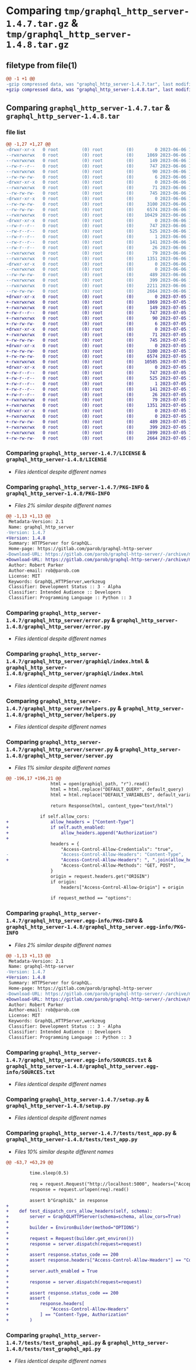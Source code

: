 # Comparing `tmp/graphql_http_server-1.4.7.tar.gz` & `tmp/graphql_http_server-1.4.8.tar.gz`

## filetype from file(1)

```diff
@@ -1 +1 @@
-gzip compressed data, was "graphql_http_server-1.4.7.tar", last modified: Tue Jun  6 17:35:38 2023, max compression
+gzip compressed data, was "graphql_http_server-1.4.8.tar", last modified: Wed Jul  5 10:56:52 2023, max compression
```

## Comparing `graphql_http_server-1.4.7.tar` & `graphql_http_server-1.4.8.tar`

### file list

```diff
@@ -1,27 +1,27 @@
-drwxr-xr-x   0 root         (0) root         (0)        0 2023-06-06 17:35:38.785602 graphql_http_server-1.4.7/
--rwxrwxrwx   0 root         (0) root         (0)     1069 2023-06-06 17:35:30.000000 graphql_http_server-1.4.7/LICENSE
--rwxrwxrwx   0 root         (0) root         (0)      149 2023-06-06 17:35:30.000000 graphql_http_server-1.4.7/MANIFEST.in
--rw-r--r--   0 root         (0) root         (0)      747 2023-06-06 17:35:38.785602 graphql_http_server-1.4.7/PKG-INFO
--rwxrwxrwx   0 root         (0) root         (0)       90 2023-06-06 17:35:30.000000 graphql_http_server-1.4.7/README.md
--rw-rw-rw-   0 root         (0) root         (0)        6 2023-06-06 17:35:38.000000 graphql_http_server-1.4.7/VERSION
-drwxr-xr-x   0 root         (0) root         (0)        0 2023-06-06 17:35:38.783602 graphql_http_server-1.4.7/graphql_http_server/
--rwxrwxrwx   0 root         (0) root         (0)       71 2023-06-06 17:35:30.000000 graphql_http_server-1.4.7/graphql_http_server/__init__.py
--rw-rw-rw-   0 root         (0) root         (0)      745 2023-06-06 17:35:30.000000 graphql_http_server-1.4.7/graphql_http_server/error.py
-drwxr-xr-x   0 root         (0) root         (0)        0 2023-06-06 17:35:38.784602 graphql_http_server-1.4.7/graphql_http_server/graphiql/
--rw-rw-rw-   0 root         (0) root         (0)     3100 2023-06-06 17:35:30.000000 graphql_http_server-1.4.7/graphql_http_server/graphiql/index.html
--rw-rw-rw-   0 root         (0) root         (0)     6574 2023-06-06 17:35:30.000000 graphql_http_server-1.4.7/graphql_http_server/helpers.py
--rwxrwxrwx   0 root         (0) root         (0)    10429 2023-06-06 17:35:30.000000 graphql_http_server-1.4.7/graphql_http_server/server.py
-drwxr-xr-x   0 root         (0) root         (0)        0 2023-06-06 17:35:38.784602 graphql_http_server-1.4.7/graphql_http_server.egg-info/
--rw-r--r--   0 root         (0) root         (0)      747 2023-06-06 17:35:38.000000 graphql_http_server-1.4.7/graphql_http_server.egg-info/PKG-INFO
--rw-r--r--   0 root         (0) root         (0)      525 2023-06-06 17:35:38.000000 graphql_http_server-1.4.7/graphql_http_server.egg-info/SOURCES.txt
--rw-r--r--   0 root         (0) root         (0)        1 2023-06-06 17:35:38.000000 graphql_http_server-1.4.7/graphql_http_server.egg-info/dependency_links.txt
--rw-r--r--   0 root         (0) root         (0)      141 2023-06-06 17:35:38.000000 graphql_http_server-1.4.7/graphql_http_server.egg-info/requires.txt
--rw-r--r--   0 root         (0) root         (0)       26 2023-06-06 17:35:38.000000 graphql_http_server-1.4.7/graphql_http_server.egg-info/top_level.txt
--rwxrwxrwx   0 root         (0) root         (0)       79 2023-06-06 17:35:38.786602 graphql_http_server-1.4.7/setup.cfg
--rwxrwxrwx   0 root         (0) root         (0)     1351 2023-06-06 17:35:30.000000 graphql_http_server-1.4.7/setup.py
-drwxr-xr-x   0 root         (0) root         (0)        0 2023-06-06 17:35:38.785602 graphql_http_server-1.4.7/tests/
--rwxrwxrwx   0 root         (0) root         (0)        0 2023-06-06 17:35:30.000000 graphql_http_server-1.4.7/tests/__init__.py
--rw-rw-rw-   0 root         (0) root         (0)      489 2023-06-06 17:35:30.000000 graphql_http_server-1.4.7/tests/app.py
--rwxrwxrwx   0 root         (0) root         (0)      399 2023-06-06 17:35:30.000000 graphql_http_server-1.4.7/tests/conftest.py
--rwxrwxrwx   0 root         (0) root         (0)     2211 2023-06-06 17:35:30.000000 graphql_http_server-1.4.7/tests/test_app.py
--rw-rw-rw-   0 root         (0) root         (0)     2664 2023-06-06 17:35:30.000000 graphql_http_server-1.4.7/tests/test_graphql_api.py
+drwxr-xr-x   0 root         (0) root         (0)        0 2023-07-05 10:56:52.935595 graphql_http_server-1.4.8/
+-rwxrwxrwx   0 root         (0) root         (0)     1069 2023-07-05 10:56:45.000000 graphql_http_server-1.4.8/LICENSE
+-rwxrwxrwx   0 root         (0) root         (0)      149 2023-07-05 10:56:45.000000 graphql_http_server-1.4.8/MANIFEST.in
+-rw-r--r--   0 root         (0) root         (0)      747 2023-07-05 10:56:52.935595 graphql_http_server-1.4.8/PKG-INFO
+-rwxrwxrwx   0 root         (0) root         (0)       90 2023-07-05 10:56:45.000000 graphql_http_server-1.4.8/README.md
+-rw-rw-rw-   0 root         (0) root         (0)        6 2023-07-05 10:56:52.000000 graphql_http_server-1.4.8/VERSION
+drwxr-xr-x   0 root         (0) root         (0)        0 2023-07-05 10:56:52.933595 graphql_http_server-1.4.8/graphql_http_server/
+-rwxrwxrwx   0 root         (0) root         (0)       71 2023-07-05 10:56:45.000000 graphql_http_server-1.4.8/graphql_http_server/__init__.py
+-rw-rw-rw-   0 root         (0) root         (0)      745 2023-07-05 10:56:45.000000 graphql_http_server-1.4.8/graphql_http_server/error.py
+drwxr-xr-x   0 root         (0) root         (0)        0 2023-07-05 10:56:52.934595 graphql_http_server-1.4.8/graphql_http_server/graphiql/
+-rw-rw-rw-   0 root         (0) root         (0)     3100 2023-07-05 10:56:45.000000 graphql_http_server-1.4.8/graphql_http_server/graphiql/index.html
+-rw-rw-rw-   0 root         (0) root         (0)     6574 2023-07-05 10:56:45.000000 graphql_http_server-1.4.8/graphql_http_server/helpers.py
+-rwxrwxrwx   0 root         (0) root         (0)    10585 2023-07-05 10:56:45.000000 graphql_http_server-1.4.8/graphql_http_server/server.py
+drwxr-xr-x   0 root         (0) root         (0)        0 2023-07-05 10:56:52.934595 graphql_http_server-1.4.8/graphql_http_server.egg-info/
+-rw-r--r--   0 root         (0) root         (0)      747 2023-07-05 10:56:52.000000 graphql_http_server-1.4.8/graphql_http_server.egg-info/PKG-INFO
+-rw-r--r--   0 root         (0) root         (0)      525 2023-07-05 10:56:52.000000 graphql_http_server-1.4.8/graphql_http_server.egg-info/SOURCES.txt
+-rw-r--r--   0 root         (0) root         (0)        1 2023-07-05 10:56:52.000000 graphql_http_server-1.4.8/graphql_http_server.egg-info/dependency_links.txt
+-rw-r--r--   0 root         (0) root         (0)      141 2023-07-05 10:56:52.000000 graphql_http_server-1.4.8/graphql_http_server.egg-info/requires.txt
+-rw-r--r--   0 root         (0) root         (0)       26 2023-07-05 10:56:52.000000 graphql_http_server-1.4.8/graphql_http_server.egg-info/top_level.txt
+-rwxrwxrwx   0 root         (0) root         (0)       79 2023-07-05 10:56:52.935595 graphql_http_server-1.4.8/setup.cfg
+-rwxrwxrwx   0 root         (0) root         (0)     1351 2023-07-05 10:56:45.000000 graphql_http_server-1.4.8/setup.py
+drwxr-xr-x   0 root         (0) root         (0)        0 2023-07-05 10:56:52.935595 graphql_http_server-1.4.8/tests/
+-rwxrwxrwx   0 root         (0) root         (0)        0 2023-07-05 10:56:45.000000 graphql_http_server-1.4.8/tests/__init__.py
+-rw-rw-rw-   0 root         (0) root         (0)      489 2023-07-05 10:56:45.000000 graphql_http_server-1.4.8/tests/app.py
+-rwxrwxrwx   0 root         (0) root         (0)      399 2023-07-05 10:56:45.000000 graphql_http_server-1.4.8/tests/conftest.py
+-rwxrwxrwx   0 root         (0) root         (0)     2899 2023-07-05 10:56:45.000000 graphql_http_server-1.4.8/tests/test_app.py
+-rw-rw-rw-   0 root         (0) root         (0)     2664 2023-07-05 10:56:45.000000 graphql_http_server-1.4.8/tests/test_graphql_api.py
```

### Comparing `graphql_http_server-1.4.7/LICENSE` & `graphql_http_server-1.4.8/LICENSE`

 * *Files identical despite different names*

### Comparing `graphql_http_server-1.4.7/PKG-INFO` & `graphql_http_server-1.4.8/PKG-INFO`

 * *Files 2% similar despite different names*

```diff
@@ -1,13 +1,13 @@
 Metadata-Version: 2.1
 Name: graphql_http_server
-Version: 1.4.7
+Version: 1.4.8
 Summary: HTTPServer for GraphQL.
 Home-page: https://gitlab.com/parob/graphql-http-server
-Download-URL: https://gitlab.com/parob/graphql-http-server/-/archive/master/graphql-http-server-v1.4.7.zip
+Download-URL: https://gitlab.com/parob/graphql-http-server/-/archive/master/graphql-http-server-v1.4.8.zip
 Author: Robert Parker
 Author-email: rob@parob.com
 License: MIT
 Keywords: GraphQL,HTTPServer,werkzeug
 Classifier: Development Status :: 3 - Alpha
 Classifier: Intended Audience :: Developers
 Classifier: Programming Language :: Python :: 3
```

### Comparing `graphql_http_server-1.4.7/graphql_http_server/error.py` & `graphql_http_server-1.4.8/graphql_http_server/error.py`

 * *Files identical despite different names*

### Comparing `graphql_http_server-1.4.7/graphql_http_server/graphiql/index.html` & `graphql_http_server-1.4.8/graphql_http_server/graphiql/index.html`

 * *Files identical despite different names*

### Comparing `graphql_http_server-1.4.7/graphql_http_server/helpers.py` & `graphql_http_server-1.4.8/graphql_http_server/helpers.py`

 * *Files identical despite different names*

### Comparing `graphql_http_server-1.4.7/graphql_http_server/server.py` & `graphql_http_server-1.4.8/graphql_http_server/server.py`

 * *Files 1% similar despite different names*

```diff
@@ -196,17 +196,21 @@
                 html = open(graphiql_path, "r").read()
                 html = html.replace("DEFAULT_QUERY", default_query)
                 html = html.replace("DEFAULT_VARIABLES", default_variables)
 
                 return Response(html, content_type="text/html")
 
             if self.allow_cors:
+                allow_headers = ["Content-Type"]
+                if self.auth_enabled:
+                    allow_headers.append("Authorization")
+
                 headers = {
                     "Access-Control-Allow-Credentials": "true",
-                    "Access-Control-Allow-Headers": "Content-Type",
+                    "Access-Control-Allow-Headers": ", ".join(allow_headers),
                     "Access-Control-Allow-Methods": "GET, POST",
                 }
                 origin = request.headers.get("ORIGIN")
                 if origin:
                     headers["Access-Control-Allow-Origin"] = origin
 
                 if request_method == "options":
```

### Comparing `graphql_http_server-1.4.7/graphql_http_server.egg-info/PKG-INFO` & `graphql_http_server-1.4.8/graphql_http_server.egg-info/PKG-INFO`

 * *Files 2% similar despite different names*

```diff
@@ -1,13 +1,13 @@
 Metadata-Version: 2.1
 Name: graphql-http-server
-Version: 1.4.7
+Version: 1.4.8
 Summary: HTTPServer for GraphQL.
 Home-page: https://gitlab.com/parob/graphql-http-server
-Download-URL: https://gitlab.com/parob/graphql-http-server/-/archive/master/graphql-http-server-v1.4.7.zip
+Download-URL: https://gitlab.com/parob/graphql-http-server/-/archive/master/graphql-http-server-v1.4.8.zip
 Author: Robert Parker
 Author-email: rob@parob.com
 License: MIT
 Keywords: GraphQL,HTTPServer,werkzeug
 Classifier: Development Status :: 3 - Alpha
 Classifier: Intended Audience :: Developers
 Classifier: Programming Language :: Python :: 3
```

### Comparing `graphql_http_server-1.4.7/graphql_http_server.egg-info/SOURCES.txt` & `graphql_http_server-1.4.8/graphql_http_server.egg-info/SOURCES.txt`

 * *Files identical despite different names*

### Comparing `graphql_http_server-1.4.7/setup.py` & `graphql_http_server-1.4.8/setup.py`

 * *Files identical despite different names*

### Comparing `graphql_http_server-1.4.7/tests/test_app.py` & `graphql_http_server-1.4.8/tests/test_app.py`

 * *Files 10% similar despite different names*

```diff
@@ -63,7 +63,29 @@
 
         time.sleep(0.5)
 
         req = request.Request("http://localhost:5000", headers={"Accept": "text/html"})
         response = request.urlopen(req).read()
 
         assert b"GraphiQL" in response
+
+    def test_dispatch_cors_allow_headers(self, schema):
+        server = GraphQLHTTPServer(schema=schema, allow_cors=True)
+
+        builder = EnvironBuilder(method="OPTIONS")
+
+        request = Request(builder.get_environ())
+        response = server.dispatch(request=request)
+
+        assert response.status_code == 200
+        assert response.headers["Access-Control-Allow-Headers"] == "Content-Type"
+
+        server.auth_enabled = True
+
+        response = server.dispatch(request=request)
+
+        assert response.status_code == 200
+        assert (
+            response.headers[
+                "Access-Control-Allow-Headers"
+            ] == "Content-Type, Authorization"
+        )
```

### Comparing `graphql_http_server-1.4.7/tests/test_graphql_api.py` & `graphql_http_server-1.4.8/tests/test_graphql_api.py`

 * *Files identical despite different names*

